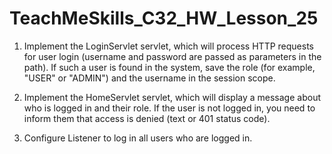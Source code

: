 # TeachMeSkills_C32_HW_Lesson_25

1. Implement the LoginServlet servlet, which will process HTTP requests for user login (username and password are passed as parameters in the path). If such a user is found in the system, save the role (for example, "USER" or "ADMIN") and the username in the session scope.

2. Implement the HomeServlet servlet, which will display a message about who is logged in and their role. If the user is not logged in, you need to inform them that access is denied (text or 401 status code).

3. Configure Listener to log in all users who are logged in.
